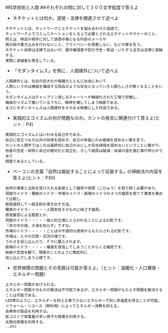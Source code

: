 #科学技術と人間
##それぞれの問に対して３００文字程度で答えよ

* ネチケットとは何か。道徳・法律を関連させて述べよ
```
ネチケットとは、ネットワークとエチケットを組み合わせた造語で、
ネットワーク上でコミュニケーションをとる上で必要とされるエチケットやマナーのこと。
例えば、特定の相手に対して誹謗中傷となる内容のメールや
掲示板の書き込みを行わないこと、プライバシーを侵害しない、などの事を言う。
ネチケット自体は法律ではないが、著作権侵害や犯行予告・脅迫・いたずら注文は法律に抵触する。
実際に逮捕者も発生している。
```
* 「モダンタイムス」を例に、人間疎外について述べよ
```
人間疎外とは、社会の巨大化や複雑化とともに社会において
人間というのは機械を構成する部品のような存在となっていき人間らしさが無くなることをいう。
モダンタイムスはチャップリン演じるチャーリーが機械化された工場で労働し、
機械のリズムで働いているうちに、精神を壊してしまう映画である。
まさにモダンタイムスは人間疎外をそのまま映像にした作品である。
```
* 実践的エゴイズムの何が問題なのか。カントの発言に関連付けて答えよ(ヒント：P4)
```
実践的エゴイズムとはいわゆる自己中である。
自己に役立つもの以外の効用を認めず、自己の幸福にのみ価値を認めない事を言う。
カントの人間学ではこれは最終的に自己のみにしか存在価値を認めないということに繋がり、
他者の否定・排除と自己の絶対化と孤立化、そして結局は破滅・自滅の道を進む事が明らかであり
問題であるとしている。
```

* ベーコンの言葉「自然は服従することによって征服する」の帰納法の内容を答えよ(ヒント：P30)
```
自然の事実と法則を受け入れる前提として偏見や誤謬（ごびゅう）を取り除く必要があり、
洞窟のイドラ・種族のイドラ・市場のイドラ・劇場のイドラの４つの偏見を捨てて事実を集めて比較し
取捨選択して一般法則を導き出す方法。
種族のイドラ・・・・・人間本性そのものに根ざす偏見。
感覚器官による錯覚とか、
洞窟のイドラ・・・・・個人的立場にとらわれることによる幻影です。
「井の中の蛙、大海を知らず」ですね。
市場のイドラ・・・・・ことばの不適切な使用からもたらされる幻影です。
市場は、人々の交際・交流の場です。
うわさを信じ込んだり、デマに踊らされます。
劇場のイドラ・・・・・権威を盲信してしまうことからくる偏見です。
映画や芝居を観て、現実のことのように無批判に
信じ込んでしまう心理です。
```

* 世界規模の問題とその克服は可能か答えよ。（ヒント：温暖化・人口爆発・エネルギー問題）
```
エネルギー問題があげられる。
エネルギー問題そのものの解決は不可能であるが、エネルギー問題がもたらす問題を解消することは可能である。
LED等のように、エネルギーを抑える事で少ないエネルギーで同じ幸福度を得ることが可能。
リフォーム・リユース（再利用）によってエネルギー消費を抑える。
長寿命の製品を利用する。
低コストで発電量の多い原子力発電を利用する。
太陽光発電を利用する。
..etc
```
